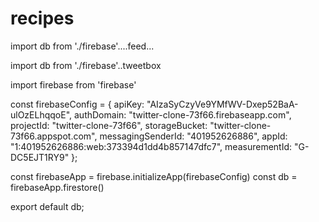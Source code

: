 # recipes

import db from './firebase'....feed...
    
    
import db from './firebase'..tweetbox

import firebase from 'firebase'


const firebaseConfig = {
    apiKey: "AIzaSyCzyVe9YMfWV-Dxep52BaA-ulOzELhqqoE",
    authDomain: "twitter-clone-73f66.firebaseapp.com",
    projectId: "twitter-clone-73f66",
    storageBucket: "twitter-clone-73f66.appspot.com",
    messagingSenderId: "401952626886",
    appId: "1:401952626886:web:373394d1dd4b857147dfc7",
    measurementId: "G-DC5EJT1RY9"
  };

  const firebaseApp = firebase.initializeApp(firebaseConfig)
  const db = firebaseApp.firestore()

  export default db;

